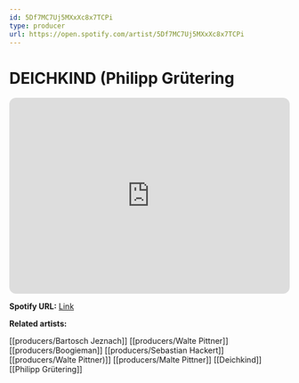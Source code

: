 ```yaml
---
id: 5Df7MC7Uj5MXxXc8x7TCPi
type: producer
url: https://open.spotify.com/artist/5Df7MC7Uj5MXxXc8x7TCPi
---
```

# DEICHKIND (Philipp Grütering

<iframe style="border-radius:12px" src="https://open.spotify.com/embed/artist/5Df7MC7Uj5MXxXc8x7TCPi" width="100%" height="352" frameBorder="0" allowfullscreen="" allow="autoplay; clipboard-write; encrypted-media; fullscreen; picture-in-picture" loading="lazy"></iframe>

**Spotify URL:** [Link](https://open.spotify.com/artist/5Df7MC7Uj5MXxXc8x7TCPi)

**Related artists:**

[[producers/Bartosch Jeznach]]
[[producers/Walte Pittner]]
[[producers/Boogieman]]
[[producers/Sebastian Hackert]]
[[producers/Walte Pittner)]]
[[producers/Malte Pittner]]
[[Deichkind]]
[[Philipp Grütering]]
